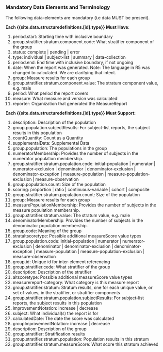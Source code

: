 <!--Begin Generated Intro Tag (DO NOT REMOVE)-->
### Mandatory Data Elements and Terminology
The following data-elements are mandatory (i.e data MUST be present).

**Each {{site.data.structuredefinitions.[id].type}} Must Have:**
1. period.start: Starting time with inclusive boundary
2. group.stratifier.stratum.component.code: What stratifier component of the group
3. status: complete \| pending \| error
4. type: individual \| subject-list \| summary \| data-collection
5. period.end: End time with inclusive boundary, if not ongoing
6. date: When the report was generated. Note: The language in R5 was changed to calculated.  We are clarifying that intent.
7. group: Measure results for each group
8. group.stratifier.stratum.component.value: The stratum component value, e.g. male
9. period: What period the report covers
10. measure: What measure and version was calculated
11. reporter: Organization that generated the MeasureReport

**Each {{site.data.structuredefinitions.[id].type}} Must Support:**
1. description: Description of the population
2. group.population.subjectResults: For subject-list reports, the subject results in this population
3. countQuantity: Count as a Quantity
4. supplementalData: Supplemental Data
5. group.population: The populations in the group
6. numeratorMembership: Provides the number of subjects in the numerator population membership.
7. group.stratifier.stratum.population.code: initial-population \| numerator \| numerator-exclusion \| denominator \| denominator-exclusion \| denominator-exception \| measure-population \| measure-population-exclusion \| measure-observation
8. group.population.count: Size of the population
9. scoring: proportion \| ratio \| continuous-variable \| cohort \| composite
10. group.stratifier.stratum.population.count: Size of the population
11. group: Measure results for each group
12. measurePopulationMembership: Provides the number of subjects in the measure population membership.
13. group.stratifier.stratum.value: The stratum value, e.g. male
14. denominatorMembership: Provides the number of subjects in the denominator population membership.
15. group.code: Meaning of the group
16. strataltscoretype: Possible additional measureScore value types
17. group.population.code: initial-population \| numerator \| numerator-exclusion \| denominator \| denominator-exclusion \| denominator-exception \| measure-population \| measure-population-exclusion \| measure-observation
18. group.id: Unique id for inter-element referencing
19. group.stratifier.code: What stratifier of the group
20. description: Description of the stratifier
21. altscoretype: Possible additional measureScore value types
22. measurereport-category: What category is this measure report
23. group.stratifier.stratum: Stratum results, one for each unique value, or set of values, in the stratifier, or stratifier components
24. group.stratifier.stratum.population.subjectResults: For subject-list reports, the subject results in this population
25. improvementNotation: increase \| decrease
26. subject: What individual(s) the report is for
27. calculatedDate: The date the score was calculated
28. groupImprovementNotation: increase \| decrease
29. description: Description of the group
30. group.stratifier: Stratification results
31. group.stratifier.stratum.population: Population results in this stratum
32. group.stratifier.stratum.measureScore: What score this stratum achieved

<!--End Generated Intro (DO NOT REMOVE)-->